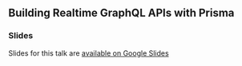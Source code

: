 ## Building Realtime GraphQL APIs with Prisma

### Slides

Slides for this talk are [available on Google Slides](https://docs.google.com/presentation/d/1u577a3IYBtU6UNPVHWGVYEiaJVw2vqtHo91Jai_lOv4/edit?usp=sharing)
